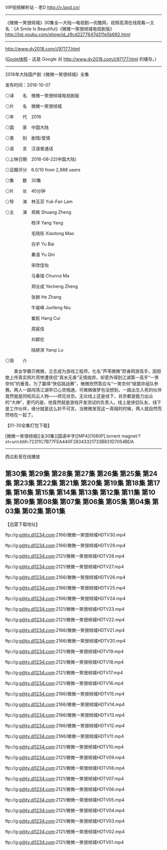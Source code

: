 ﻿VIP视频解析站 - 老D
http://v.laod.cn/

-----------------------------------------
《微微一笑很倾城》30集全—大陆—电视剧—优酷网，视频高清在线观看—又名：《A Smile Is Beautiful》《微微一笑很倾城电视剧版》
http://list.youku.com/show/id_z9cd2277647d311e5b692.html
 
-----------------------------------------
http://www.dy2018.com/i/97177.html 

([Goole快照](https://webcache.googleusercontent.com/search?q=cache:x9Ku13oVGgcJ:www.dy2018.com/i/97177.html+&cd=1&hl=zh-CN&ct=clnk) - 这是 Google 对 http://www.dy2018.com/i/97177.html 的缓存。)

 
-----------------------------------------
2016年大陆国产剧《微微一笑很倾城》全集

发布时间：2016-10-07

◎译　　名　微微一笑很倾城电视剧版

◎片　　名　微微一笑很倾城

◎年　　代　2016

◎国　　家　中国大陆

◎类　　别　剧情/爱情

◎语　　言　汉语普通话

◎上映日期　2016-08-22(中国大陆)

◎豆瓣评分　6.0/10 from 2,988 users

◎集　　数　30集

◎片　　长　45分钟

◎导　　演　林玉芬 Yuk-Fan Lam

◎主　　演　郑爽 Shuang Zheng

　　　　　　杨洋 Yang Yang

　　　　　　毛晓彤 Xiaotong Mao

　　　　　　白宇 Yu Bai

　　　　　　秦语 Yu Qin

　　　　　　宋欣佳怡

　　　　　　马春瑞 Chunrui Ma

　　　　　　郑业成 Yecheng Zheng

　　　　　　张赫 He Zhang

　　　　　　牛骏峰 Junfeng Niu

　　　　　　崔航 Hang Cui

　　　　　　周宸佳

　　　　　　刘颖伦

　　　　　　陆妍淇 Yanqi Lu

 

◎简　　介

 

　　美女学霸贝微微，立志成为游戏工程师，化名“芦苇微微”跻身网游高手，因拒绝上传真实照片而惨遭侠侣“真水无香”无情抛弃，却意外得到江湖第一高手“一笑奈何”的垂青。为了赢得“侠侣挑战赛”，微微欣然答应与“一笑奈何”结盟并组队参赛。两人一路闯荡江湖早已心灵相通，可微微做梦也没想到，一路出生入死的伙伴竟然就是同校风云人物——师兄肖奈。无论线上还是线下，肖奈都是能力出众的“大神”，更巧的是，他竟然就是游戏开发测试的负责人。线上是侠侣队友，线下是工作伙伴，缘分就是这么妙不可言。当微微发现这一真相的时候，两人就自然而然地在一起了。

 

【01-30全集打包下载】

[微微一笑很倾城][全30集][国语中字][MP4][1080P].torrent
magnet:?xt=urn:btih:72311C7B77FEA440F28343321733B831D7054BDA

----------------------
西瓜影音在线播放

第30集
第29集
第28集
第27集
第26集
第25集
第24集
第23集
第22集
第21集
第20集
第19集
第18集
第17集
第16集
第15集
第14集
第13集
第12集
第11集
第10集
第09集
第08集
第07集
第06集
第05集
第04集
第03集
第02集
第01集
----------------------

【迅雷下载地址】
 
ftp://g:g@tv.dl1234.com:2166/微微一笑很倾城HDTV30.mp4
 
ftp://g:g@tv.dl1234.com:2166/微微一笑很倾城HDTV29.mp4
 
ftp://g:g@tv.dl1234.com:2121/微微一笑很倾城HDTV28.mp4
 
ftp://g:g@tv.dl1234.com:2121/微微一笑很倾城HDTV27.mp4
 
ftp://g:g@tv.dl1234.com:2166/微微一笑很倾城HDTV26.mp4
 
ftp://g:g@tv.dl1234.com:2166/微微一笑很倾城HDTV25.mp4
 
ftp://g:g@tv.dl1234.com:2166/微微一笑很倾城HDTV24.mp4
 
ftp://g:g@tv.dl1234.com:2121/微微一笑很倾城HDTV23.mp4
 
ftp://g:g@tv.dl1234.com:2121/微微一笑很倾城HDTV22.mp4
 
ftp://g:g@tv.dl1234.com:2166/微微一笑很倾城HDTV21.mp4
 
ftp://g:g@tv.dl1234.com:2166/微微一笑很倾城HDTV20.mp4
 
ftp://g:g@tv.dl1234.com:2121/微微一笑很倾城HDTV19.mp4
 
ftp://g:g@tv.dl1234.com:2121/微微一笑很倾城HDTV18.mp4
 
ftp://g:g@tv.dl1234.com:2121/微微一笑很倾城HDTV17.mp4
 
ftp://g:g@tv.dl1234.com:2121/微微一笑很倾城HDTV16.mp4
 
ftp://g:g@tv.dl1234.com:2166/微微一笑很倾城HDTV15.mp4
 
ftp://g:g@tv.dl1234.com:2166/微微一笑很倾城HDTV14.mp4
 
ftp://g:g@tv.dl1234.com:2166/微微一笑很倾城HDTV13.mp4
 
ftp://g:g@tv.dl1234.com:2166/微微一笑很倾城HDTV12.mp4
 
ftp://g:g@tv.dl1234.com:2166/微微一笑很倾城HDTV11.mp4
 
ftp://g:g@tv.dl1234.com:2121/微微一笑很倾城HDTV10.mp4
 
ftp://g:g@tv.dl1234.com:2121/微微一笑很倾城HDTV09.mp4
 
ftp://g:g@tv.dl1234.com:2121/微微一笑很倾城HDTV08.mp4
 
ftp://g:g@tv.dl1234.com:2121/微微一笑很倾城HDTV07.mp4
 
ftp://g:g@tv.dl1234.com:2121/微微一笑很倾城HDTV06.mp4
 
ftp://g:g@tv.dl1234.com:2121/微微一笑很倾城HDTV05.mp4
 
ftp://g:g@tv.dl1234.com:2121/微微一笑很倾城HDTV04.mp4
 
ftp://g:g@tv.dl1234.com:2121/微微一笑很倾城HDTV03.mp4
 
ftp://g:g@tv.dl1234.com:2121/微微一笑很倾城HDTV02.mp4
 
ftp://g:g@tv.dl1234.com:2121/微微一笑很倾城HDTV01.mp4
